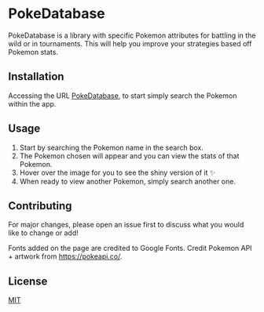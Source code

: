 # PokeDatabase

PokeDatabase is a library with specific Pokemon attributes for battling in the wild or in tournaments. This will help you improve your strategies based off Pokemon stats.

## Installation

Accessing the URL [PokeDatabase](https://pokeapi.co/api/v2/pokemon?limit=151), to start simply search the Pokemon within the app.

## Usage

1. Start by searching the Pokemon name in the search box.
2. The Pokemon chosen will appear and you can view the stats of that Pokemon.
3. Hover over the image for you to see the shiny version of it ✨
4. When ready to view another Pokemon, simply search another one.

## Contributing
For major changes, please open an issue first to discuss what you would like to change or add!

Fonts added on the page are credited to Google Fonts.
Credit Pokemon API + artwork from https://pokeapi.co/.

## License
[MIT](https://choosealicense.com/licenses/mit/)